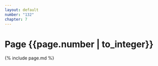 ```yaml
---
layout: default
number: "132"
chapter: 7
---
```


# Page {{page.number | to_integer}}
{% include page.md %}
